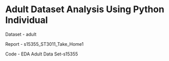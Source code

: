 # Adult Dataset Analysis Using Python Individual

Dataset - adult

Report - s15355_ST3011_Take_Home1

Code - EDA Adult Data Set-s15355
